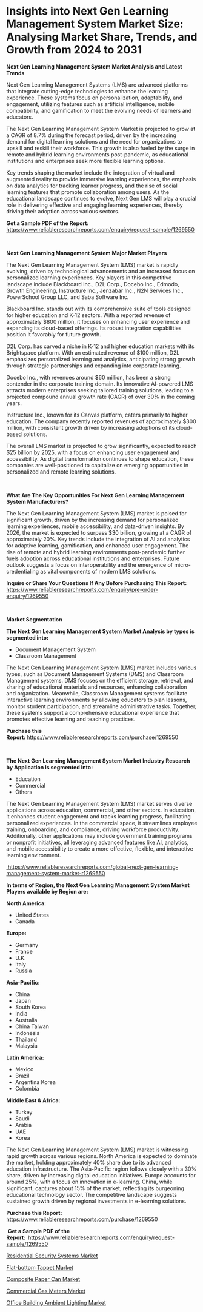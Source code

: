 <p><h1>Insights into Next Gen Learning Management System Market Size: Analysing Market Share, Trends, and Growth from 2024 to 2031</h1></p><p><strong>Next Gen Learning Management System Market Analysis and Latest Trends</strong></p>
<p><p>Next Gen Learning Management Systems (LMS) are advanced platforms that integrate cutting-edge technologies to enhance the learning experience. These systems focus on personalization, adaptability, and engagement, utilizing features such as artificial intelligence, mobile compatibility, and gamification to meet the evolving needs of learners and educators. </p><p>The Next Gen Learning Management System Market is projected to grow at a CAGR of 8.7% during the forecast period, driven by the increasing demand for digital learning solutions and the need for organizations to upskill and reskill their workforce. This growth is also fueled by the surge in remote and hybrid learning environments post-pandemic, as educational institutions and enterprises seek more flexible learning options. </p><p>Key trends shaping the market include the integration of virtual and augmented reality to provide immersive learning experiences, the emphasis on data analytics for tracking learner progress, and the rise of social learning features that promote collaboration among users. As the educational landscape continues to evolve, Next Gen LMS will play a crucial role in delivering effective and engaging learning experiences, thereby driving their adoption across various sectors.</p></p>
<p><strong>Get a Sample PDF of the Report:&nbsp;</strong> <a href="https://www.reliableresearchreports.com/enquiry/request-sample/1269550?utm_campaign=12&utm_medium=2&utm_source=Github&utm_content=ia&utm_term=11122024&utm_id=next-gen-learning-management-system">https://www.reliableresearchreports.com/enquiry/request-sample/1269550</a></p>
<p>&nbsp;</p>
<p><strong>Next Gen Learning Management System Major Market Players</strong></p>
<p><p>The Next Gen Learning Management System (LMS) market is rapidly evolving, driven by technological advancements and an increased focus on personalized learning experiences. Key players in this competitive landscape include Blackboard Inc., D2L Corp., Docebo Inc., Edmodo, Growth Engineering, Instructure Inc., Jenzabar Inc., N2N Services Inc., PowerSchool Group LLC, and Saba Software Inc.</p><p>Blackboard Inc. stands out with its comprehensive suite of tools designed for higher education and K-12 sectors. With a reported revenue of approximately $800 million, it focuses on enhancing user experience and expanding its cloud-based offerings. Its robust integration capabilities position it favorably for future growth.</p><p>D2L Corp. has carved a niche in K-12 and higher education markets with its Brightspace platform. With an estimated revenue of $100 million, D2L emphasizes personalized learning and analytics, anticipating strong growth through strategic partnerships and expanding into corporate learning.</p><p>Docebo Inc., with revenues around $60 million, has been a strong contender in the corporate training domain. Its innovative AI-powered LMS attracts modern enterprises seeking tailored training solutions, leading to a projected compound annual growth rate (CAGR) of over 30% in the coming years.</p><p>Instructure Inc., known for its Canvas platform, caters primarily to higher education. The company recently reported revenues of approximately $300 million, with consistent growth driven by increasing adoptions of its cloud-based solutions.</p><p>The overall LMS market is projected to grow significantly, expected to reach $25 billion by 2025, with a focus on enhancing user engagement and accessibility. As digital transformation continues to shape education, these companies are well-positioned to capitalize on emerging opportunities in personalized and remote learning solutions.</p></p>
<p>&nbsp;</p>
<p><strong>What Are The Key Opportunities For Next Gen Learning Management System Manufacturers?</strong></p>
<p><p>The Next Gen Learning Management System (LMS) market is poised for significant growth, driven by the increasing demand for personalized learning experiences, mobile accessibility, and data-driven insights. By 2026, the market is expected to surpass $30 billion, growing at a CAGR of approximately 20%. Key trends include the integration of AI and analytics for adaptive learning, gamification, and enhanced user engagement. The rise of remote and hybrid learning environments post-pandemic further fuels adoption across educational institutions and enterprises. Future outlook suggests a focus on interoperability and the emergence of micro-credentialing as vital components of modern LMS solutions.</p></p>
<p><strong>Inquire or Share Your Questions If Any Before Purchasing This Report:</strong> <a href="https://www.reliableresearchreports.com/enquiry/pre-order-enquiry/1269550?utm_campaign=12&utm_medium=2&utm_source=Github&utm_content=ia&utm_term=11122024&utm_id=next-gen-learning-management-system">https://www.reliableresearchreports.com/enquiry/pre-order-enquiry/1269550</a></p>
<p>&nbsp;</p>
<p><strong>Market Segmentation</strong></p>
<p><strong>The Next Gen Learning Management System Market Analysis by types is segmented into:</strong></p>
<p><ul><li>Document Management System</li><li>Classroom Management</li></ul></p>
<p><p>The Next Gen Learning Management System (LMS) market includes various types, such as Document Management Systems (DMS) and Classroom Management systems. DMS focuses on the efficient storage, retrieval, and sharing of educational materials and resources, enhancing collaboration and organization. Meanwhile, Classroom Management systems facilitate interactive learning environments by allowing educators to plan lessons, monitor student participation, and streamline administrative tasks. Together, these systems support a comprehensive educational experience that promotes effective learning and teaching practices.</p></p>
<p><strong>Purchase this Report:&nbsp;</strong><a href="https://www.reliableresearchreports.com/purchase/1269550?utm_campaign=12&utm_medium=2&utm_source=Github&utm_content=ia&utm_term=11122024&utm_id=next-gen-learning-management-system">https://www.reliableresearchreports.com/purchase/1269550</a></p>
<p>&nbsp;</p>
<p><strong>The Next Gen Learning Management System Market Industry Research by Application is segmented into:</strong></p>
<p><ul><li>Education</li><li>Commercial</li><li>Others</li></ul></p>
<p><p>The Next Gen Learning Management System (LMS) market serves diverse applications across education, commercial, and other sectors. In education, it enhances student engagement and tracks learning progress, facilitating personalized experiences. In the commercial space, it streamlines employee training, onboarding, and compliance, driving workforce productivity. Additionally, other applications may include government training programs or nonprofit initiatives, all leveraging advanced features like AI, analytics, and mobile accessibility to create a more effective, flexible, and interactive learning environment.</p></p>
<p><a href="https://www.reliableresearchreports.com/global-next-gen-learning-management-system-market-r1269550?utm_campaign=12&utm_medium=2&utm_source=Github&utm_content=ia&utm_term=11122024&utm_id=next-gen-learning-management-system">&nbsp;https://www.reliableresearchreports.com/global-next-gen-learning-management-system-market-r1269550</a></p>
<p><strong>In terms of Region, the Next Gen Learning Management System Market Players available by Region are:</strong></p>
<p>
    <p> <strong> North America: </strong>
        <ul>
            <li>United States</li>
            <li>Canada</li>
        </ul>
        </p> 
    <p> <strong> Europe: </strong>
        <ul>
            <li>Germany</li>
            <li>France</li>
            <li>U.K.</li>
            <li>Italy</li>
            <li>Russia</li>
        </ul>
        </p> 
    <p> <strong> Asia-Pacific: </strong>
        <ul>
            <li>China</li>
            <li>Japan</li>
            <li>South Korea</li>
            <li>India</li>
            <li>Australia</li>
            <li>China Taiwan</li>
            <li>Indonesia</li>
            <li>Thailand</li>
            <li>Malaysia</li>
        </ul>
        </p> 
    <p> <strong> Latin America: </strong>
        <ul>
            <li>Mexico</li>
            <li>Brazil</li>
            <li>Argentina Korea</li>
            <li>Colombia</li>
        </ul>
        </p> 
    <p> <strong> Middle East & Africa: </strong>
        <ul>
            <li>Turkey</li>
            <li>Saudi</li>
            <li>Arabia</li>
            <li>UAE</li>
            <li>Korea</li>
        </ul>
    </p>
    </p>
<p><p>The Next Gen Learning Management System (LMS) market is witnessing rapid growth across various regions. North America is expected to dominate the market, holding approximately 40% share due to its advanced education infrastructure. The Asia-Pacific region follows closely with a 30% share, driven by increasing digital education initiatives. Europe accounts for around 25%, with a focus on innovation in e-learning. China, while significant, captures about 15% of the market, reflecting its burgeoning educational technology sector. The competitive landscape suggests sustained growth driven by regional investments in e-learning solutions.</p></p>
<p><strong>Purchase this Report: </strong><a href="https://www.reliableresearchreports.com/purchase/1269550?utm_campaign=12&utm_medium=2&utm_source=Github&utm_content=ia&utm_term=11122024&utm_id=next-gen-learning-management-system">https://www.reliableresearchreports.com/purchase/1269550</a></p>
<p>&nbsp;<strong>Get a Sample PDF of the Report:&nbsp;&nbsp;</strong><a href="https://www.reliableresearchreports.com/enquiry/request-sample/1269550?utm_campaign=12&utm_medium=2&utm_source=Github&utm_content=ia&utm_term=11122024&utm_id=next-gen-learning-management-system">https://www.reliableresearchreports.com/enquiry/request-sample/1269550</a></p>
<p><strong></strong></p>
<p><p><a href="https://www.linkedin.com/pulse/comprehensive-study-residential-security-systemsmarket-nv5oe?utm_campaign=12&utm_medium=2&utm_source=Github&utm_content=ia&utm_term=11122024&utm_id=next-gen-learning-management-system">Residential Security Systems Market</a></p><p><a href="https://github.com/ChiragRP21/Market-Research-Report-List-6/blob/main/flat-bottom-tappet-market.md?utm_campaign=12&utm_medium=2&utm_source=Github&utm_content=ia&utm_term=11122024&utm_id=next-gen-learning-management-system">Flat-bottom Tappet Market</a></p><p><a href="https://www.linkedin.com/pulse/navigating-current-trends-composite-paper-can-market-5feee?utm_campaign=12&utm_medium=2&utm_source=Github&utm_content=ia&utm_term=11122024&utm_id=next-gen-learning-management-system">Composite Paper Can Market</a></p><p><a href="https://www.linkedin.com/pulse/commercial-gas-meters-market-analysis-major-challenges-frkpe?utm_campaign=12&utm_medium=2&utm_source=Github&utm_content=ia&utm_term=11122024&utm_id=next-gen-learning-management-system">Commercial Gas Meters Market</a></p><p><a href="https://github.com/JakirUddin511/Market-Research-Report-List-1/blob/main/office-building-ambient-lighting-market.md?utm_campaign=12&utm_medium=2&utm_source=Github&utm_content=ia&utm_term=11122024&utm_id=next-gen-learning-management-system">Office Building Ambient Lighting Market</a></p></p>